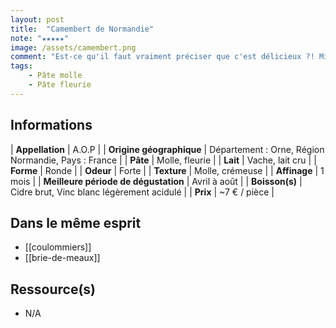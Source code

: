 ```yaml
---
layout: post
title:  "Camembert de Normandie"
note: "★★★★★"
image: /assets/camembert.png
comment: "Est-ce qu'il faut vraiment préciser que c'est délicieux ?! Mis à part cela, ça vaut vraiment le coup d'acheter un Camembert dans une fromagerie. Vous sentirez bien plus le terroir comparé à un camembert de super marché. N'achetez que des Camembert de Normandie, cette particule prouve que c'est un fromage A.O.P ! À noter que celui de la photo est incroyable, je l'ai goûté lors d'une dégustation chez Paroles de fromagers (Paris 11ème)."
tags: 
    - Pâte molle
    - Pâte fleurie
---
```


## Informations

| **Appellation** | A.O.P |
| **Origine géographique** | Département : Orne, Région  Normandie, Pays : France  |
| **Pâte** | Molle, fleurie |
| **Lait** | Vache, lait cru |
| **Forme** | Ronde |
| **Odeur** | Forte |
| **Texture** | Molle, crémeuse |
| **Affinage** | 1 mois |
| **Meilleure période de dégustation** | Avril à août |
| **Boisson(s)** | Cidre brut, Vinc blanc légèrement acidulé |
| **Prix** | ~7 € / pièce |

## Dans le même esprit
* [[coulommiers]]
* [[brie-de-meaux]]

## Ressource(s)
* N/A
